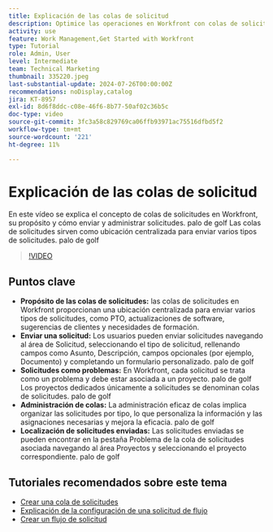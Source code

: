 ```yaml
---
title: Explicación de las colas de solicitud
description: Optimice las operaciones en Workfront con colas de solicitudes centralizadas para los envíos, una administración eficiente de las colas y un acceso fácil a las solicitudes enviadas para mejorar los flujos de trabajo de los proyectos.
activity: use
feature: Work Management,Get Started with Workfront
type: Tutorial
role: Admin, User
level: Intermediate
team: Technical Marketing
thumbnail: 335220.jpeg
last-substantial-update: 2024-07-26T00:00:00Z
recommendations: noDisplay,catalog
jira: KT-8957
exl-id: 8d6f8ddc-c08e-46f6-8b77-50af02c36b5c
doc-type: video
source-git-commit: 3fc3a58c829769ca06ffb93971ac75516dfbd5f2
workflow-type: tm+mt
source-wordcount: '221'
ht-degree: 11%

---
```


# Explicación de las colas de solicitud

En este vídeo se explica el concepto de colas de solicitudes en Workfront, su propósito y cómo enviar y administrar solicitudes. palo de golf Las colas de solicitudes sirven como ubicación centralizada para enviar varios tipos de solicitudes. palo de golf

>[!VIDEO](https://video.tv.adobe.com/v/335220/?quality=12&learn=on&enablevpops)

## Puntos clave

* **Propósito de las colas de solicitudes:** las colas de solicitudes en Workfront proporcionan una ubicación centralizada para enviar varios tipos de solicitudes, como PTO, actualizaciones de software, sugerencias de clientes y necesidades de formación.
* **Enviar una solicitud:** Los usuarios pueden enviar solicitudes navegando al área de Solicitud, seleccionando el tipo de solicitud, rellenando campos como Asunto, Descripción, campos opcionales (por ejemplo, Documento) y completando un formulario personalizado. palo de golf
* **Solicitudes como problemas:** En Workfront, cada solicitud se trata como un problema y debe estar asociada a un proyecto. palo de golf Los proyectos dedicados únicamente a solicitudes se denominan colas de solicitudes. palo de golf
* **Administración de colas:** La administración eficaz de colas implica organizar las solicitudes por tipo, lo que personaliza la información y las asignaciones necesarias y mejora la eficacia. palo de golf
* **Localización de solicitudes enviadas:** Las solicitudes enviadas se pueden encontrar en la pestaña Problema de la cola de solicitudes asociada navegando al área Proyectos y seleccionando el proyecto correspondiente. palo de golf


## Tutoriales recomendados sobre este tema

* [Crear una cola de solicitudes](/help/manage-work/request-queues/create-a-request-queue.md)
* [Explicación de la configuración de una solicitud de flujo](/help/manage-work/request-queues/understand-settings-for-a-flow-request.md)
* [Crear un flujo de solicitud](/help/manage-work/request-queues/create-a-request-flow.md)

